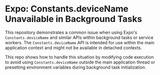 # Expo: Constants.deviceName Unavailable in Background Tasks

This repository demonstrates a common issue when using Expo's `Constants.deviceName` and similar APIs within background tasks or service workers. The `Constants.deviceName` API is intended for use within the main application context and might not be available in detached contexts.

This repo shows how to handle this situation by modifying code execution to avoid using `Constants.deviceName` outside the main application thread or presetting environment variables during background task initialization.